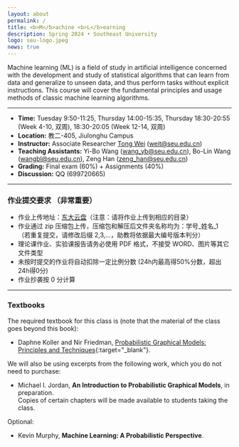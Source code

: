 ```yaml
---
layout: about
permalink: /
title: <b>M</b>achine <b>L</b>earning
description: Spring 2024 • Southeast University
logo: seu-logo.jpeg
news: true
---
```


Machine learning (ML) is a field of study in artificial intelligence concerned with the development and study of statistical algorithms that can learn from data and generalize to unseen data, and thus perform tasks without explicit instructions.
This course will cover the fundamental principles and usage methods of classic machine learning algorithms.

***

- **Time:** Tuesday 9:50-11:25, Thursday 14:00-15:35, Thursday 18:30-20:55 (Week 4-10, 双周), 18:30-20:05 (Week 12-14, 双周)
- **Location:** 教二-405, Jiulonghu Campus
- **Instructor:** Associate Researcher [Tong Wei](palm.seu.edu.cn/weit) (weit@seu.edu.cn)
- **Teaching Assistants:**	Yi-Bo Wang (wang_yb@seu.edu.cn), Bo-Lin Wang (wangbl@seu.edu.cn), Zeng Han (zeng_han@seu.edu.cn)
- **Grading:**	Final exam (60%) + Assignments (40%)
- **Discussion:** QQ (699720665)


***


### 作业提交要求 （非常重要）
- 作业上传地址：[东大云盘](https://pan.seu.edu.cn/link/9BE41C57470DCAC51C136F2A261E4A53)（注意：请将作业上传到相应的目录）
- 作业通过 zip 压缩包上传，压缩包和解压后文件夹名称均为：学号_姓名_1 （若重复提交，请修改后缀 2,3,...，助教将依据最大编号版本判分）
- 理论课作业、实验课报告请务必使用 PDF 格式，不接受 WORD、图片等其它文件类型
- 未按时提交的作业将自动扣除一定比例分数 (24h内最高得50%分数，超出24h得0分)
- 作业抄袭按 0 分计算

***


### Textbooks

The required textbook for this class is (note that the material of the class goes beyond this book):
- Daphne Koller and Nir Friedman, [Probabilistic Graphical Models: Principles and Techniques](http://www.amazon.com/Probabilistic-Graphical-Models-Principles-Computation/dp/0262013193/ref=sr_1_1?ie=UTF8&s=books&qid=1250711756&sr=8-1){:target="\_blank"}.

We will also be using excerpts from the following work, which you do not need to purchase:
- Michael I. Jordan, **An Introduction to Probabilistic Graphical Models**, in preparation.<br/>
Copies of certain chapters will be made available to students taking the class.

Optional:
- Kevin Murphy, **Machine Learning: A Probabilistic Perspective**.
